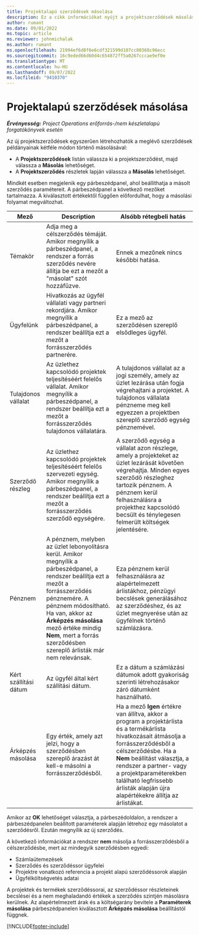 ```yaml
---
title: Projektalapú szerződések másolása
description: Ez a cikk információkat nyújt a projektszerződések másolásáról a Microsoft Dynamics 365 Project Operations alkalmazásban.
author: rumant
ms.date: 09/01/2022
ms.topic: article
ms.reviewer: johnmichalak
ms.author: rumant
ms.openlocfilehash: 21994ef6d8f6e6cdf321599d107cc80368c96ecc
ms.sourcegitcommit: 16c9eded66d60d4c654872ff5a0267cccae9ef0e
ms.translationtype: MT
ms.contentlocale: hu-HU
ms.lasthandoff: 09/07/2022
ms.locfileid: "9410370"
---
```

# <a name="copy-project-based-contracts"></a>Projektalapú szerződések másolása

_**Érvényesség:** Project Operations erőforrás-/nem készletalapú forgatókönyvek esetén_

Az új projektszerződések egyszerűen létrehozhatók a meglévő szerződések példányainak kétféle módon történő másolásával:

- A **Projektszerződések** listán válassza ki a projektszerződést, majd válassza a **Másolás** lehetőséget.
- A **Projektszerződés** részletek lapján válassza a **Másolás** lehetőséget.

Mindkét esetben megjelenik egy párbeszédpanel, ahol beállíthatja a másolt szerződés paramétereit. A párbeszédpanel a következő mezőket tartalmazza. A kiválasztott értékektől függően előfordulhat, hogy a másolási folyamat megváltozhat.

| Mező | Description | Alsóbb rétegbeli hatás |
| --- | --- | --- |
| Témakör | Adja meg a célszerződés témáját. Amikor megnyílik a párbeszédpanel, a rendszer a forrás szerződés nevére állítja be ezt a mezőt a "másolat" szót hozzáfűzve. | Ennek a mezőnek nincs későbbi hatása. |
| Ügyfelünk | Hivatkozás az ügyfél vállalati vagy partneri rekordjára. Amikor megnyílik a párbeszédpanel, a rendszer beállítja ezt a mezőt a forrásszerződés partnerére. | Ez a mező az szerződésen szereplő elsődleges ügyfél. |
| Tulajdonos vállalat | Az üzlethez kapcsolódó projektek teljesítéséért felelős vállalat. Amikor megnyílik a párbeszédpanel, a rendszer beállítja ezt a mezőt a forrásszerződés tulajdonos vállalatára. | A tulajdonos vállalat az a jogi személy, amely az üzlet lezárása után fogja végrehajtani a projektet. A tulajdonos vállalata pénzneme meg kell egyezzen a projektben szereplő szerződő egység pénznemével. |
| Szerződő részleg | Az üzlethez kapcsolódó projektek teljesítéséért felelős szervezeti egység. Amikor megnyílik a párbeszédpanel, a rendszer beállítja ezt a mezőt a forrásszerződés szerződő egységére. | A szerződő egység a vállalat azon részlege, amely a projekteket az üzlet lezárását követően végrehajtja. Minden egyes szerződő részleghez tartozik pénznem. A pénznem kerül felhasználásra a projekthez kapcsolódó becsült és ténylegesen felmerült költségek jelentésére. |
| Pénznem | A pénznem, melyben az üzlet lebonyolításra kerül. Amikor megnyílik a párbeszédpanel, a rendszer beállítja ezt a mezőt a forrásszerződés pénznemére. A pénznem módosítható. Ha van, akkor az **Árképzés másolása** mező értéke mindig **Nem**, mert a forrás szerződésben szereplő árlisták már nem relevánsak. | Eza pénznem kerül felhasználásra az alapértelmezett árlistákhoz, pénzügyi becslések generálásához az szerződéshez, és az üzlet megnyerése után az ügyfélnek történő számlázásra. |
| Kért szállítási dátum | Az ügyfél által kért szállítási dátum. | Ez a dátum a számlázási dátumok adott gyakoriság szerinti létrehozásakor záró dátumként használható. |
| Árképzés másolása | Egy érték, amely azt jelzi, hogy a szerződésben szereplő árazást át kell-e másolni a forrásszerződésből. | Ha a mező **Igen** értékre van állítva, akkor a program a projektárlista és a termékárlista hivatkozásait átmásolja a forrásszerződésből a célszerződésbe. Ha a **Nem** beállítást választja, a rendszer a partner- vagy a projektparaméterekben található legfrissebb árlisták alapján újra alapértékekre állítja az árlistákat. |

Amikor az **OK** lehetőséget választja, a párbeszédoldalon, a rendszer a párbeszédpanelen beállított paraméterek alapján létrehoz egy másolatot a szerződésről. Ezután megnyílik az új szerződés.

A következő információkat a rendszer **nem** másolja a forrásszerződésből a célszerződésbe, mert az mindegyik szerződésben egyedi:

- Számlaütemezések
- Szerződés és szerződéssor ügyfelei
- Projektre vonatkozó referencia a projekt alapú szerződéssorok alapján
- Ügyfélköltségvetés adatai

A projektek és termékek szerződéssorai, az szerződéssor részleteinek becslései és a nem meghaladandó értékek a szerződés szintjén másolásra kerülnek. Az alapértelmezett árak és a költségarány bevitele a **Paraméterek másolása** párbeszédpanelen kiválasztott **Árképzés másolása** beállítástól függnek.

[!INCLUDE[footer-include](../includes/footer-banner.md)]
